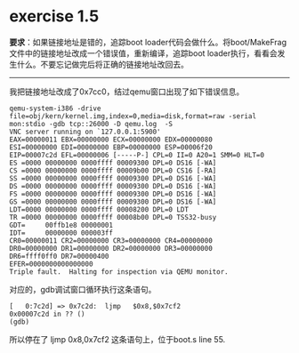 # exercise 1.5

**要求**：如果链接地址是错的，追踪boot loader代码会做什么。将boot/MakeFrag文件中的链接地址改成一个错误值，重新编译，追踪boot loader执行，看看会发生什么。不要忘记做完后将正确的链接地址改回去。

---

我把链接地址改成了0x7cc0，结过qemu窗口出现了如下错误信息。

```terminal
qemu-system-i386 -drive file=obj/kern/kernel.img,index=0,media=disk,format=raw -serial mon:stdio -gdb tcp::26000 -D qemu.log  -S
VNC server running on `127.0.0.1:5900'
EAX=00000011 EBX=00000000 ECX=00000000 EDX=00000080
ESI=00000000 EDI=00000000 EBP=00000000 ESP=00006f20
EIP=00007c2d EFL=00000006 [-----P-] CPL=0 II=0 A20=1 SMM=0 HLT=0
ES =0000 00000000 0000ffff 00009300 DPL=0 DS16 [-WA]
CS =0000 00000000 0000ffff 00009b00 DPL=0 CS16 [-RA]
SS =0000 00000000 0000ffff 00009300 DPL=0 DS16 [-WA]
DS =0000 00000000 0000ffff 00009300 DPL=0 DS16 [-WA]
FS =0000 00000000 0000ffff 00009300 DPL=0 DS16 [-WA]
GS =0000 00000000 0000ffff 00009300 DPL=0 DS16 [-WA]
LDT=0000 00000000 0000ffff 00008200 DPL=0 LDT
TR =0000 00000000 0000ffff 00008b00 DPL=0 TSS32-busy
GDT=     00ffb1e8 00000001
IDT=     00000000 000003ff
CR0=00000011 CR2=00000000 CR3=00000000 CR4=00000000
DR0=00000000 DR1=00000000 DR2=00000000 DR3=00000000 
DR6=ffff0ff0 DR7=00000400
EFER=0000000000000000
Triple fault.  Halting for inspection via QEMU monitor.
```

对应的，gdb调试窗口循环执行这条语句。

```terminal
[   0:7c2d] => 0x7c2d:  ljmp   $0x8,$0x7cf2
0x00007c2d in ?? ()
(gdb) 
```

所以停在了 ljmp   $0x8,$0x7cf2 这条语句上，位于boot.s line 55.











